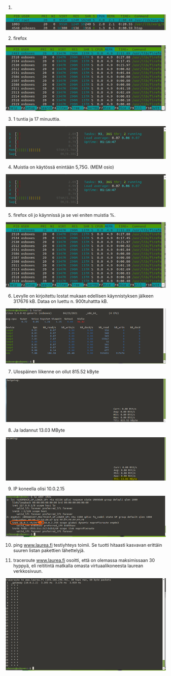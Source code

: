 1. 

![alt text](1.png)

2. firefox

![alt text](2.png)

3. 1 tuntia ja 17 minuuttia.

![alt text](3.png)

4. Muistia on käytössä enintään 5,75G. (MEM osio)

![alt text](3.png)

5. firefox oli jo käynnissä ja se vei eniten muistia %.

![alt text](2.png)

6. Levylle on kirjoitettu Iostat mukaan edellisen käynnistyksen jälkeen 317676 kB. Dataa on luettu n. 900tuhattta kB.

![alt text](6.png)

7. Ulospäinen liikenne on ollut 815.52 kByte

![alt text](7.png)

8. Ja ladannut 13.03 MByte

![alt text](8.png)

9. IP koneella olisi 10.0.2.15

![alt text](9.png)

10. ping www.laurea.fi testiyhteys toimii. Se tuotti hitaasti kasvavan erittäin suuren listan pakettien lähettelyjä.


11. traceroute www.laurea.fi osoitti, että on olemassa maksimissaan 30 hyppyä, eli reititintä matkalla omasta virtuaalikoneesta laurean verkkosivuun. 

![alt text](11.png)